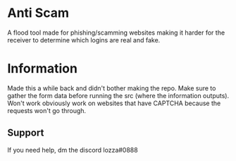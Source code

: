 # Anti Scam
A flood tool made for phishing/scamming websites making it harder for the receiver to determine which logins are real and fake.

# Information
Made this a while back and didn't bother making the repo. Make sure to gather the form data before running the src (where the information outputs). Won't work obviously work on websites that have CAPTCHA because the requests won't go through.

## Support
If you need help, dm the discord lozza#0888
